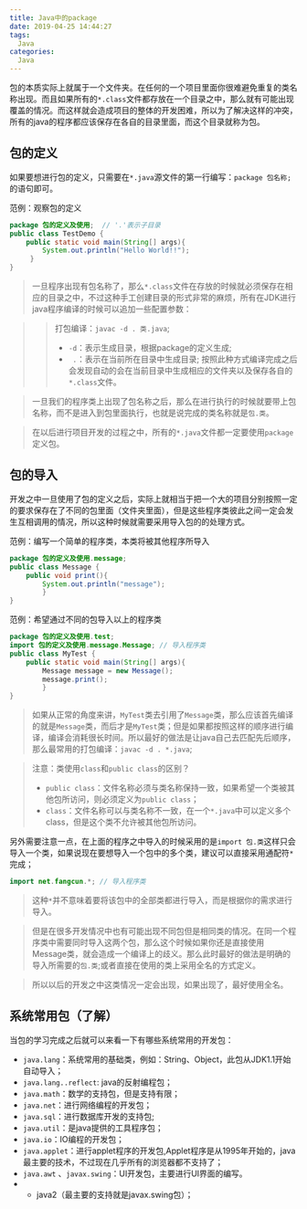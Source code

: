 ```yaml
---
title: Java中的package
date: 2019-04-25 14:44:27
tags:
  Java
categories:
  Java
---
```


包的本质实际上就属于一个文件夹。在任何的一个项目里面你很难避免重复的类名称出现。而且如果所有的`*.class`文件都存放在一个目录之中，那么就有可能出现覆盖的情况。而这样就会造成项目的整体的开发困难，所以为了解决这样的冲突，所有的java的程序都应该保存在各自的目录里面，而这个目录就称为包。

## 包的定义

如果要想进行包的定义，只需要在`*.java`源文件的第一行编写：`package 包名称;`的语句即可。

范例：观察包的定义

```java
package 包的定义及使用;  // '.'表示子目录
public class TestDemo {
    public static void main(String[] args){
        System.out.println("Hello World!!");   
     }
}
```

> 一旦程序出现有包名称了，那么`*.class`文件在存放的时候就必须保存在相应的目录之中，不过这种手工创建目录的形式非常的麻烦，所有在JDK进行java程序编译的时候可以追加一些配置参数：

> > 打包编译：`javac -d . 类.java`;
> > -  `-d`：表示生成目录，根据package的定义生成;
> > - ` .`：表示在当前所在目录中生成目录;
> > 按照此种方式编译完成之后会发现自动的会在当前目录中生成相应的文件夹以及保存各自的`*.class`文件。

> 一旦我们的程序类上出现了包名称之后，那么在进行执行的时候就要带上包名称，而不是进入到包里面执行，也就是说完成的类名称就是`包.类`。

> 在以后进行项目开发的过程之中，所有的`*.java`文件都一定要使用`package`定义包。

## 包的导入

开发之中一旦使用了包的定义之后，实际上就相当于把一个大的项目分别按照一定的要求保存在了不同的包里面（文件夹里面），但是这些程序类彼此之间一定会发生互相调用的情况，所以这种时候就需要采用导入包的的处理方式。

范例：编写一个简单的程序类，本类将被其他程序所导入

```java
package 包的定义及使用.message;
public class Message {
    public void print(){
        System.out.println("message");   
        }
}
```

范例：希望通过不同的包导入以上的程序类

```java
package 包的定义及使用.test;
import 包的定义及使用.message.Message; // 导入程序类
public class MyTest {
    public static void main(String[] args){
        Message message = new Message();
        message.print();   
        }
}
```

> 如果从正常的角度来讲，`MyTest`类去引用了`Message`类，那么应该首先编译的就是`Message`类，而后才是`MyTest`类；但是如果都按照这样的顺序进行编译，编译会消耗很长时间。所以最好的做法是让java自己去匹配先后顺序，那么最常用的打包编译：`javac -d . *.java`;

> 注意：类使用`class`和`public class`的区别？
> - `public class`：文件名称必须与类名称保持一致，如果希望一个类被其他包所访问，则必须定义为`public class`；
> - `class`：文件名称可以与类名称不一致，在一个`*.java`中可以定义多个class，但是这个类不允许被其他包所访问。

另外需要注意一点，在上面的程序之中导入的时候采用的是`import 包.类`这样只会导入一个类，如果说现在要想导入一个包中的多个类，建议可以直接采用通配符`*`完成；

```java
import net.fangcun.*; // 导入程序类
```

> 这种`*`并不意味着要将该包中的全部类都进行导入，而是根据你的需求进行导入。

> 但是在很多开发情况中也有可能出现不同包但是相同类的情况。在同一个程序类中需要同时导入这两个包，那么这个时候如果你还是直接使用Message类，就会造成一个编译上的歧义。那么此时最好的做法是明确的导入所需要的`包.类`;或者直接在使用的类上采用全名的方式定义。

> 所以以后的开发之中这类情况一定会出现，如果出现了，最好使用全名。

## 系统常用包（了解）

当包的学习完成之后就可以来看一下有哪些系统常用的开发包：

- `java.lang`：系统常用的基础类，例如：String、Object，此包从JDK1.1开始自动导入；
- `java.lang..reflect`: java的反射编程包；
- `java.math`：数学的支持包，但是支持有限；
- `java.net`：进行网络编程的开发包；
- `java.sql`：进行数据库开发的支持包;
- `java.util`：是java提供的工具程序包；
- `java.io`：IO编程的开发包；
- `java.applet`：进行applet程序的开发包,Applet程序是从1995年开始的，java最主要的技术，不过现在几乎所有的浏览器都不支持了；
- `java.awt` 、`javax.swing`：UI开发包，主要进行UI界面的编写。
- - java2（最主要的支持就是javax.swing包）；
